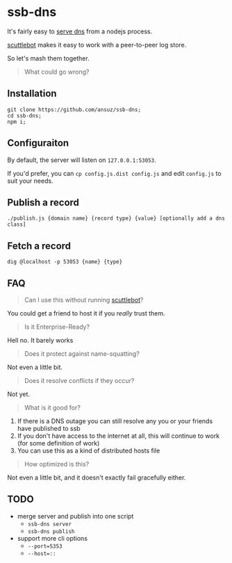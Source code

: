 # ssb-dns

It's fairly easy to [serve dns](https://github.com/iriscouch/dnsd) from a nodejs process.

[scuttlebot](http://ssbc.github.io/scuttlebot/) makes it easy to work with a peer-to-peer log store.

So let's mash them together.

> What could go wrong?

## Installation

```
git clone https://github.com/ansuz/ssb-dns;
cd ssb-dns;
npm i;
```

## Configuraiton

By default, the server will listen on `127.0.0.1:53053`.

If you'd prefer, you can `cp config.js.dist config.js` and edit `config.js` to suit your needs.

## Publish a record

```
./publish.js {domain name} {record type} {value} [optionally add a dns class]
```

## Fetch a record

```
dig @localhost -p 53053 {name} {type}
```

## FAQ

> Can I use this without running [scuttlebot](http://github.com/ssbc/scuttlebot)?

You could get a friend to host it if you _really_ trust them.

> Is it Enterprise-Ready?

Hell no. It barely works

> Does it protect against name-squatting?

Not even a little bit.

> Does it resolve conflicts if they occur?

Not yet.

> What is it good for?

1. If there is a DNS outage you can still resolve any you or your friends have published to ssb
2. If you don't have access to the internet at all, this will continue to work (for some definition of work)
3. You can use this as a kind of distributed hosts file

> How optimized is this?

Not even a little bit, and it doesn't exactly fail gracefully either.

## TODO

* merge server and publish into one script
  - `ssb-dns server`
  - `ssb-dns publish`
* support more cli options
  - `--port=5353`
  - `--host=::`

